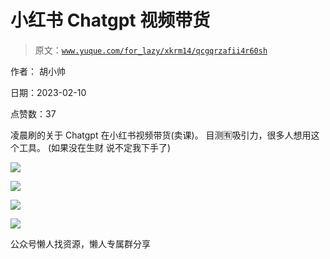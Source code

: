 # 小红书 Chatgpt 视频带货

> 原文：[`www.yuque.com/for_lazy/xkrm14/qcgqrzafii4r60sh`](https://www.yuque.com/for_lazy/xkrm14/qcgqrzafii4r60sh)

作者： 胡小帅

日期：2023-02-10

点赞数：37

凌晨刷的关于 Chatgpt 在小红书视频带货(卖课)。 目测🈶吸引力，很多人想用这个工具。 (如果没在生财 说不定我下手了)

![](img/a7f9a780ef4c7f1d118f1993791da708.png)  

![](img/44bf4c17382c58ed329b67fbf24bf87a.png)

![](img/2bdf594f8ff2146ab6c3df8dbc9c387b.png)  

![](img/5a544e75d1a3763d5c59ed7eb1f0e2b4.png)

公众号懒人找资源，懒人专属群分享


